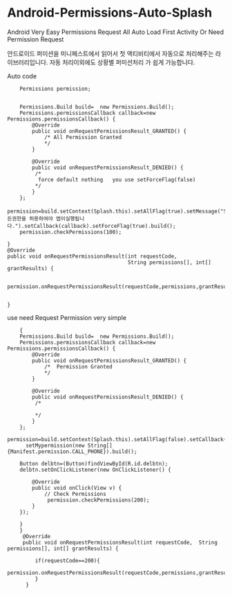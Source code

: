 # Android-Permissions-Auto-Splash
Android Very Easy Permissions Request All Auto Load  First Activity  Or Need Permission Request

안드로이드 퍼미션을 미니페스트에서 읽어서 첫 액티비티에서 자동으로 처리해주는 라이브러리입니다.
자동 처리이외에도 상황별 퍼미션처리 가 쉽게 가능합니다.

Auto code


        Permissions permission;
   

        Permissions.Build build=  new Permissions.Build();
        Permissions.permissionsCallback callback=new Permissions.permissionsCallback() {
            @Override
            public void onRequestPermissionsResult_GRANTED() {
                /* All Permission Granted
                */
            }

            @Override
            public void onRequestPermissionsResult_DENIED() {
             /*
              force default nothing   you use setForceFlag(false)
             */
            }
        };
        permission=build.setContext(Splash.this).setAllFlag(true).setMessage("모든권한을 허용하여야 앱이실행됩니다.").setCallback(callback).setForceFlag(true).build();
        permission.checkPermissions(100);

    }
    @Override
    public void onRequestPermissionsResult(int requestCode,
                                           String permissions[], int[] grantResults) {
                                           
        permission.onRequestPermissionsResult(requestCode,permissions,grantResults);


    }
    


use need Request Permission very simple 


        {
        Permissions.Build build=  new Permissions.Build();
        Permissions.permissionsCallback callback=new Permissions.permissionsCallback() {
            @Override
            public void onRequestPermissionsResult_GRANTED() {
                /*  Permission Granted
                */
            }

            @Override
            public void onRequestPermissionsResult_DENIED() {
             /*
                    
             */
            }
        };
        permission=build.setContext(Splash.this).setAllFlag(false).setCallback(callback).setsetForceFlag(false).
          setMypermission(new String[]{Manifest.permission.CALL_PHONE}).build();
        
        Button delbtn=(Button)findViewById(R.id.delbtn);
        delbtn.setOnClickListener(new OnClickListener() {

            @Override
            public void onClick(View v) {
                // Check Permissions
                 permission.checkPermissions(200);
            }
        });
     
        }
        }
         @Override
         public void onRequestPermissionsResult(int requestCode,  String permissions[], int[] grantResults) {
           
             if(requestCode==200){
                  permission.onRequestPermissionsResult(requestCode,permissions,grantResults);
             }
          }
    
    
        

   
